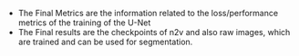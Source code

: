 - The Final Metrics are the information related to the loss/performance metrics of the training of the U-Net
- The Final results are the checkpoints of n2v and also raw images, which are trained and can be used for segmentation. 
